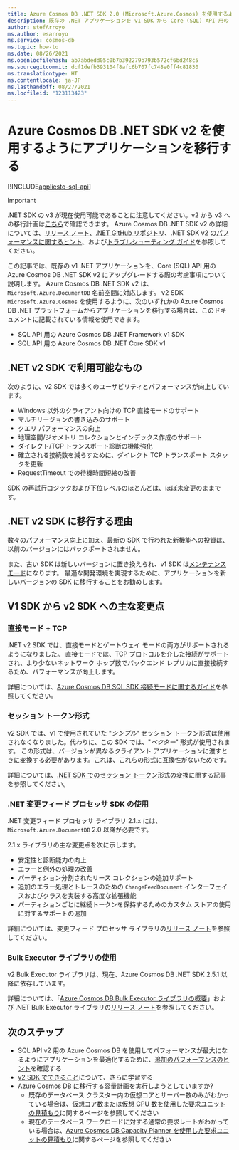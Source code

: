 ```yaml
---
title: Azure Cosmos DB .NET SDK 2.0 (Microsoft.Azure.Cosmos) を使用するようにアプリケーションを移行する
description: 既存の .NET アプリケーションを v1 SDK から Core (SQL) API 用の .NET SDK v2 にアップグレードする方法について説明します。
author: stefArroyo
ms.author: esarroyo
ms.service: cosmos-db
ms.topic: how-to
ms.date: 08/26/2021
ms.openlocfilehash: ab7abdedd05c0b7b392279b793b572cf6bd248c5
ms.sourcegitcommit: dcf1defb393104f8afc6b707fc748e0ff4c81830
ms.translationtype: HT
ms.contentlocale: ja-JP
ms.lasthandoff: 08/27/2021
ms.locfileid: "123113423"
---
```

# <a name="migrate-your-application-to-use-the-azure-cosmos-db-net-sdk-v2"></a>Azure Cosmos DB .NET SDK v2 を使用するようにアプリケーションを移行する
[!INCLUDE[appliesto-sql-api](../includes/appliesto-sql-api.md)]

> [!IMPORTANT]
> .NET SDK の v3 が現在使用可能であることに注意してください。v2 から v3 への移行計画は[こちら](migrate-dotnet-v3.md)で確認できます。 Azure Cosmos DB .NET SDK v2 の詳細については、[リリース ノート](sql-api-sdk-dotnet.md)、[.NET GitHub リポジトリ](https://github.com/Azure/azure-cosmos-dotnet-v2)、.NET SDK v2 の[パフォーマンスに関するヒント](performance-tips.md)、および[トラブルシューティング ガイド](troubleshoot-dot-net-sdk.md)を参照してください。
>

この記事では、既存の v1 .NET アプリケーションを、Core (SQL) API 用の Azure Cosmos DB .NET SDK v2 にアップグレードする際の考慮事項について説明します。 Azure Cosmos DB .NET SDK v2 は、`Microsoft.Azure.DocumentDB` 名前空間に対応します。 v2 SDK `Microsoft.Azure.Cosmos` を使用するように、次のいずれかの Azure Cosmos DB .NET プラットフォームからアプリケーションを移行する場合は、このドキュメントに記載されている情報を使用できます。

* SQL API 用の Azure Cosmos DB .NET Framework v1 SDK
* SQL API 用の Azure Cosmos DB .NET Core SDK v1

## <a name="whats-available-in-the-net-v2-sdk"></a>.NET v2 SDK で利用可能なもの

次のように、v2 SDK では多くのユーザビリティとパフォーマンスが向上しています。

* Windows 以外のクライアント向けの TCP 直接モードのサポート
* マルチリージョンの書き込みのサポート
* クエリ パフォーマンスの向上
* 地理空間/ジオメトリ コレクションとインデックス作成のサポート
* ダイレクト/TCP トランスポート診断の機能強化
* 確立される接続数を減らすために、ダイレクト TCP トランスポート スタックを更新
* RequestTimeout での待機時間短縮の改善

SDK の再試行ロジックおよび下位レベルのほとんどは、ほぼ未変更のままです。

## <a name="why-migrate-to-the-net-v2-sdk"></a>.NET v2 SDK に移行する理由

数々のパフォーマンス向上に加え、最新の SDK で行われた新機能への投資は、以前のバージョンにはバックポートされません。

また、古い SDK は新しいバージョンに置き換えられ、v1 SDK は[メンテナンス モード](sql-api-sdk-dotnet.md)になります。 最適な開発環境を実現するために、アプリケーションを新しいバージョンの SDK に移行することをお勧めします。

## <a name="major-changes-from-v1-sdk-to-v2-sdk"></a>V1 SDK から v2 SDK への主な変更点

### <a name="direct-mode--tcp"></a>直接モード + TCP

.NET v2 SDK では、直接モードとゲートウェイ モードの両方がサポートされるようになりました。 直接モードでは、TCP プロトコルを介した接続がサポートされ、より少ないネットワーク ホップ数でバックエンド レプリカに直接接続するため、パフォーマンスが向上します。

詳細については、[Azure Cosmos DB SQL SDK 接続モードに関するガイド](sql-sdk-connection-modes.md)を参照してください。

### <a name="session-token-formatting"></a>セッション トークン形式

v2 SDK では、v1 で使用されていた "*シンプル*" セッション トークン形式は使用されなくなりました。代わりに、この SDK では、"*ベクター*" 形式が使用されます。 この形式は、バージョンが異なるクライアント アプリケーションに渡すときに変換する必要があります。これは、これらの形式に互換性がないためです。

詳細については、[.NET SDK でのセッション トークン形式の変換](how-to-convert-session-token.md)に関する記事を参照してください。

### <a name="using-the-net-change-feed-processor-sdk"></a>.NET 変更フィード プロセッサ SDK の使用

.NET 変更フィード プロセッサ ライブラリ 2.1.x には、`Microsoft.Azure.DocumentDB` 2.0 以降が必要です。

2\.1.x ライブラリの主な変更点を次に示します。

* 安定性と診断能力の向上
* エラーと例外の処理の改善
* パーティション分割されたリース コレクションの追加サポート
* 追加のエラー処理とトレースのための `ChangeFeedDocument` インターフェイスおよびクラスを実装する高度な拡張機能
* パーティションごとに継続トークンを保持するためのカスタム ストアの使用に対するサポートの追加

詳細については、変更フィード プロセッサ ライブラリの[リリース ノート](sql-api-sdk-dotnet-changefeed.md)を参照してください。

### <a name="using-the-bulk-executor-library"></a>Bulk Executor ライブラリの使用

v2 Bulk Executor ライブラリは、現在、Azure Cosmos DB .NET SDK 2.5.1 以降に依存しています。

詳細については、「[Azure Cosmos DB Bulk Executor ライブラリの概要](../bulk-executor-overview.md)」および .NET Bulk Executor ライブラリの[リリース ノート](sql-api-sdk-bulk-executor-dot-net.md)を参照してください。

## <a name="next-steps"></a>次のステップ

* SQL API v2 用の Azure Cosmos DB を使用してパフォーマンスが最大になるようにアプリケーションを最適化するために、[追加のパフォーマンスのヒント](sql-api-get-started.md)を確認する
* [v2 SDK でできること](sql-api-dotnet-samples.md)について、さらに学習する
* Azure Cosmos DB に移行する容量計画を実行しようとしていますか?
    * 既存のデータベース クラスター内の仮想コアとサーバー数のみがわかっている場合は、[仮想コア数または仮想 CPU 数を使用した要求ユニットの見積もり](../convert-vcore-to-request-unit.md)に関するページを参照してください 
    * 現在のデータベース ワークロードに対する通常の要求レートがわかっている場合は、[Azure Cosmos DB Capacity Planner を使用した要求ユニットの見積もり](estimate-ru-with-capacity-planner.md)に関するページを参照してください